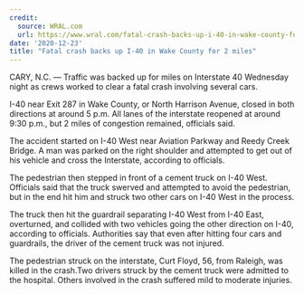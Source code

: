```yaml
---
credit:
  source: WRAL.com
  url: https://www.wral.com/fatal-crash-backs-up-i-40-in-wake-county-for-2-miles/19442802/
date: '2020-12-23'
title: "Fatal crash backs up I-40 in Wake County for 2 miles"
---
```

CARY, N.C. — Traffic was backed up for miles on Interstate 40 Wednesday night as crews worked to clear a fatal crash involving several cars.

I-40 near Exit 287 in Wake County, or North Harrison Avenue, closed in both directions at around 5 p.m. All lanes of the interstate reopened at around 9:30 p.m., but 2 miles of congestion remained, officials said.

The accident started on I-40 West near Aviation Parkway and Reedy Creek Bridge. A man was parked on the right shoulder and attempted to get out of his vehicle and cross the Interstate, according to officials.

The pedestrian then stepped in front of a cement truck on I-40 West. Officials said that the truck swerved and attempted to avoid the pedestrian, but in the end hit him and struck two other cars on I-40 West in the process.

The truck then hit the guardrail separating I-40 West from I-40 East, overturned, and collided with two vehicles going the other direction on I-40, according to officials. Authorities say that even after hitting four cars and guardrails, the driver of the cement truck was not injured.

The pedestrian struck on the interstate, Curt Floyd, 56, from Raleigh, was killed in the crash.Two drivers struck by the cement truck were admitted to the hospital. Others involved in the crash suffered mild to moderate injuries.
